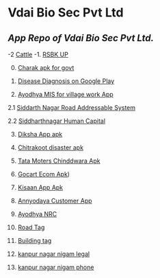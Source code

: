 # Vdai Bio Sec Pvt Ltd
## *App Repo of Vdai Bio Sec Pvt Ltd.*
-2 [Cattle](ayodhyamis/cattle_permission.apk)
-1. [RSBK UP](rbsk_up/rbsk_up.apk)

0. [Charak apk for govt](disease_diagnosis/charakv5.apk)

1. [Disease Diagnosis on Google Play](https://play.google.com/store/apps/details?id=com.vdai.ddia)

2. [Ayodhya MIS for village work App](ayodhyamis/README.md)

2.1 [Siddarth Nagar Road Addressable System](sidnagar/sidroad.apk)

2.2 [Siddharthnagar Human Capital](sidnagar/sidbuild_map.apk)

3. [Diksha App apk](diksha/com.test.tvapp-8.0-8-release.apk)

4. [Chitrakoot disaster apk](chitrakoot_disaster/chitrakootv4.apk)

5. [Tata Moters Chinddwara Apk](tmc/tmcv3.apk)

6. [Gocart Ecom Apk](gocart/maidv6.apk))

7. [Kisaan App Apk](grocery/kisaan/com.vdai.anyodayakisaan-4.0.3-35-release.apk)

8. [Annyodaya Customer App](grocery/frontend/app-release.apk)

9. [Ayodhya NRC](ayodhyamis/ayodhya_nrc_new.apk)

11. [Road Tag](sidnagar/sidroad.apk)

12. [Building tag](sidnagar/sidbuild.apk)

13. [kanpur nagar nigam legal](knn/knn-legal.apk)

14. [kanpur nagar nigam phone](knn/knn-phone.apk)




